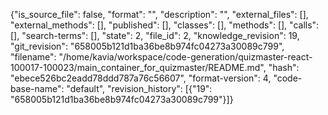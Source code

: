 {"is_source_file": false, "format": "", "description": "", "external_files": [], "external_methods": [], "published": [], "classes": [], "methods": [], "calls": [], "search-terms": [], "state": 2, "file_id": 2, "knowledge_revision": 19, "git_revision": "658005b121d1ba36be8b974fc04273a30089c799", "filename": "/home/kavia/workspace/code-generation/quizmaster-react-100017-100023/main_container_for_quizmaster/README.md", "hash": "ebece526bc2eadd78ddd787a76c56607", "format-version": 4, "code-base-name": "default", "revision_history": [{"19": "658005b121d1ba36be8b974fc04273a30089c799"}]}